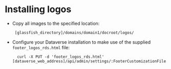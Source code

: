  # Installing logos

 - Copy all images to the specified location:

        [glassfish_directory]/domains/domain1/docroot/logos/


- Configure your Dataverse installation to make use of the supplied `footer_logos_rds.html` file:

        curl -X PUT -d 'footer_logos_rds.html' [dataverse_web_address]/api/admin/settings/:FooterCustomizationFile